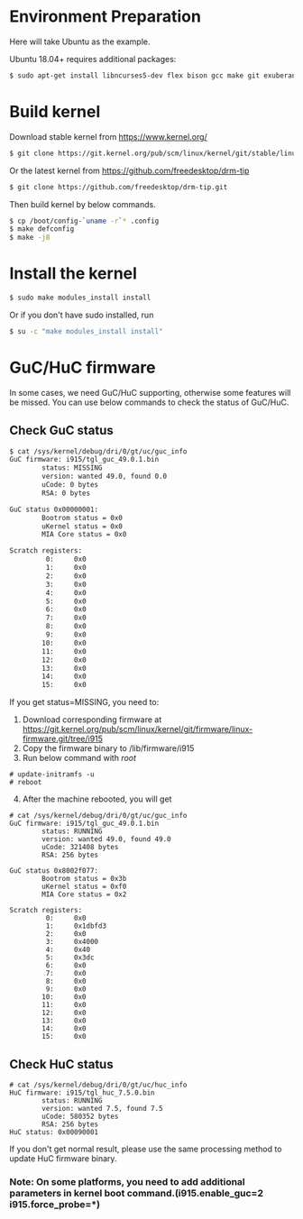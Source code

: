 # Environment Preparation
Here will take Ubuntu as the example.

Ubuntu 18.04+ requires additional packages:
```bash 
$ sudo apt-get install libncurses5-dev flex bison gcc make git exuberant-ctags bc libssl-dev
```
# Build kernel
Download stable kernel from https://www.kernel.org/
```bash 
$ git clone https://git.kernel.org/pub/scm/linux/kernel/git/stable/linux.git
```
Or the latest kernel from https://github.com/freedesktop/drm-tip
```bash 
$ git clone https://github.com/freedesktop/drm-tip.git
```
Then build kernel by below commands.
```bash
$ cp /boot/config-`uname -r`* .config
$ make defconfig
$ make -j8
```
# Install the kernel
```bash
$ sudo make modules_install install
```
Or if you don't have sudo installed, run
```bash
$ su -c "make modules_install install"
```
# GuC/HuC firmware
In some cases, we need GuC/HuC supporting, otherwise some features will be missed.
You can use below commands to check the status of GuC/HuC.

## Check GuC status
```bash
$ cat /sys/kernel/debug/dri/0/gt/uc/guc_info
GuC firmware: i915/tgl_guc_49.0.1.bin
        status: MISSING
        version: wanted 49.0, found 0.0
        uCode: 0 bytes
        RSA: 0 bytes

GuC status 0x00000001:
        Bootrom status = 0x0
        uKernel status = 0x0
        MIA Core status = 0x0

Scratch registers:
         0:     0x0
         1:     0x0
         2:     0x0
         3:     0x0
         4:     0x0
         5:     0x0
         6:     0x0
         7:     0x0
         8:     0x0
         9:     0x0
        10:     0x0
        11:     0x0
        12:     0x0
        13:     0x0
        14:     0x0
        15:     0x0
```
If you get status=MISSING, you need to:
1. Download corresponding firmware at https://git.kernel.org/pub/scm/linux/kernel/git/firmware/linux-firmware.git/tree/i915
2. Copy the firmware binary to /lib/firmware/i915
3. Run below command with *root*
```
# update-initramfs -u
# reboot
```
4. After the machine rebooted, you will get
```
# cat /sys/kernel/debug/dri/0/gt/uc/guc_info
GuC firmware: i915/tgl_guc_49.0.1.bin
        status: RUNNING
        version: wanted 49.0, found 49.0
        uCode: 321408 bytes
        RSA: 256 bytes

GuC status 0x8002f077:
        Bootrom status = 0x3b
        uKernel status = 0xf0
        MIA Core status = 0x2

Scratch registers:
         0:     0x0
         1:     0x1dbfd3
         2:     0x0
         3:     0x4000
         4:     0x40
         5:     0x3dc
         6:     0x0
         7:     0x0
         8:     0x0
         9:     0x0
        10:     0x0
        11:     0x0
        12:     0x0
        13:     0x0
        14:     0x0
        15:     0x0
```
## Check HuC status
```
# cat /sys/kernel/debug/dri/0/gt/uc/huc_info
HuC firmware: i915/tgl_huc_7.5.0.bin
        status: RUNNING
        version: wanted 7.5, found 7.5
        uCode: 580352 bytes
        RSA: 256 bytes
HuC status: 0x00090001
```
If you don't get normal result, please use the same processing method to update HuC firmware binary.
### Note: On some platforms, you need to add additional parameters in kernel boot command.(i915.enable_guc=2 i915.force_probe=*)